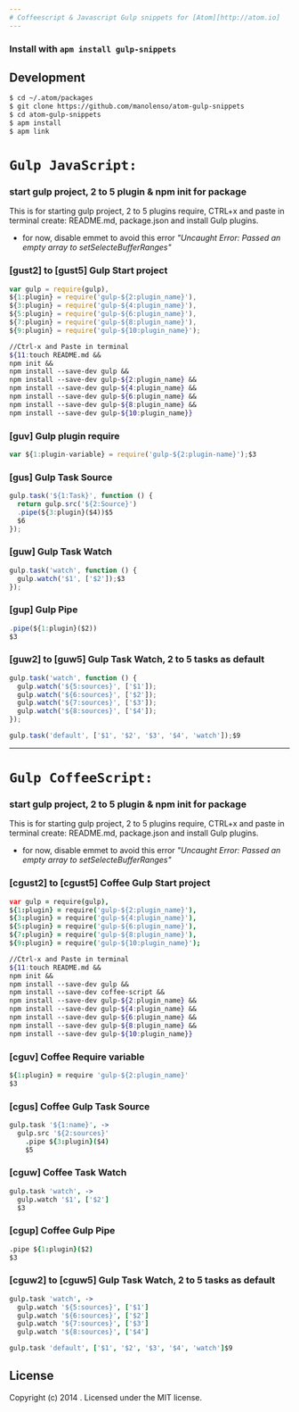 ```yaml
---
# Coffeescript & Javascript Gulp snippets for [Atom][http://atom.io]
---
```


### Install with `apm install gulp-snippets`

## Development
```sh
$ cd ~/.atom/packages
$ git clone https://github.com/manolenso/atom-gulp-snippets
$ cd atom-gulp-snippets
$ apm install
$ apm link
```

# `Gulp JavaScript:`

### start gulp project, 2 to 5 plugin & npm init for package
This is for starting gulp project, 2 to 5 plugins require,
CTRL+x and paste in terminal create: README.md, package.json
and install Gulp plugins.

* for now,  disable emmet to avoid this error
 _"Uncaught Error: Passed an empty array to setSelecteBufferRanges"_

### [gust2] to [gust5] Gulp Start project


```javascript
var gulp = require(gulp),
${1:plugin} = require('gulp-${2:plugin_name}'),
${3:plugin} = require('gulp-${4:plugin_name}'),
${5:plugin} = require('gulp-${6:plugin_name}'),
${7:plugin} = require('gulp-${8:plugin_name}'),
${9:plugin} = require('gulp-${10:plugin_name}');
```
```bash
//Ctrl-x and Paste in terminal
${11:touch README.md &&
npm init &&
npm install --save-dev gulp &&
npm install --save-dev gulp-${2:plugin_name} &&
npm install --save-dev gulp-${4:plugin_name} &&
npm install --save-dev gulp-${6:plugin_name} &&
npm install --save-dev gulp-${8:plugin_name} &&
npm install --save-dev gulp-${10:plugin_name}}
```


### [guv] Gulp plugin require

```javascript
var ${1:plugin-variable} = require('gulp-${2:plugin-name}');$3
```
### [gus] Gulp Task Source

```javascript
gulp.task('${1:Task}', function () {
  return gulp.src('${2:Source}')
  .pipe(${3:plugin}($4))$5
  $6
});
```
### [guw] Gulp Task Watch

```javascript
gulp.task('watch', function () {
  gulp.watch('$1', ['$2']);$3
});
```

### [gup] Gulp Pipe

```javascript
.pipe(${1:plugin}($2))
$3
```
### [guw2] to [guw5] Gulp Task Watch, 2 to 5 tasks as default

```javascript
gulp.task('watch', function () {
  gulp.watch('${5:sources}', ['$1']);
  gulp.watch('${6:sources}', ['$2']);
  gulp.watch('${7:sources}', ['$3']);
  gulp.watch('${8:sources}', ['$4']);
});

gulp.task('default', ['$1', '$2', '$3', '$4', 'watch']);$9
```


----
# `Gulp CoffeeScript:`

### start gulp project, 2 to 5 plugin & npm init for package
This is for starting gulp project, 2 to 5 plugins require,
CTRL+x and paste in terminal create: README.md, package.json
and install Gulp plugins.

* for now,  disable emmet to avoid this error
 _"Uncaught Error: Passed an empty array to setSelecteBufferRanges"_

### [cgust2] to [cgust5] Coffee Gulp Start project

```coffeescript
var gulp = require(gulp),
${1:plugin} = require('gulp-${2:plugin_name}'),
${3:plugin} = require('gulp-${4:plugin_name}'),
${5:plugin} = require('gulp-${6:plugin_name}'),
${7:plugin} = require('gulp-${8:plugin_name}'),
${9:plugin} = require('gulp-${10:plugin_name}');
```
```bash
//Ctrl-x and Paste in terminal
${11:touch README.md &&
npm init &&
npm install --save-dev gulp &&
npm install --save-dev coffee-script &&
npm install --save-dev gulp-${2:plugin_name} &&
npm install --save-dev gulp-${4:plugin_name} &&
npm install --save-dev gulp-${6:plugin_name} &&
npm install --save-dev gulp-${8:plugin_name} &&
npm install --save-dev gulp-${10:plugin_name}}
```

### [cguv] Coffee Require variable

```coffeescript
${1:plugin} = require 'gulp-${2:plugin_name}'
$3
```

### [cgus] Coffee Gulp Task Source

```coffeescript
gulp.task '${1:name}', ->
  gulp.src '${2:sources}'
    .pipe ${3:plugin}($4)
    $5
```

### [cguw] Coffee Task Watch

```coffeescript
gulp.task 'watch', ->
  gulp.watch '$1', ['$2']
  $3
```

### [cgup] Coffee Gulp Pipe

```coffeescript
.pipe ${1:plugin}($2)
$3
```

### [cguw2] to [cguw5] Gulp Task Watch, 2 to 5 tasks as default

```coffeescript
gulp.task 'watch', ->
  gulp.watch '${5:sources}', ['$1']
  gulp.watch '${6:sources}', ['$2']
  gulp.watch '${7:sources}', ['$3']
  gulp.watch '${8:sources}', ['$4']

gulp.task 'default', ['$1', '$2', '$3', '$4', 'watch']$9
```

## License
Copyright (c) 2014 . Licensed under the MIT license.
